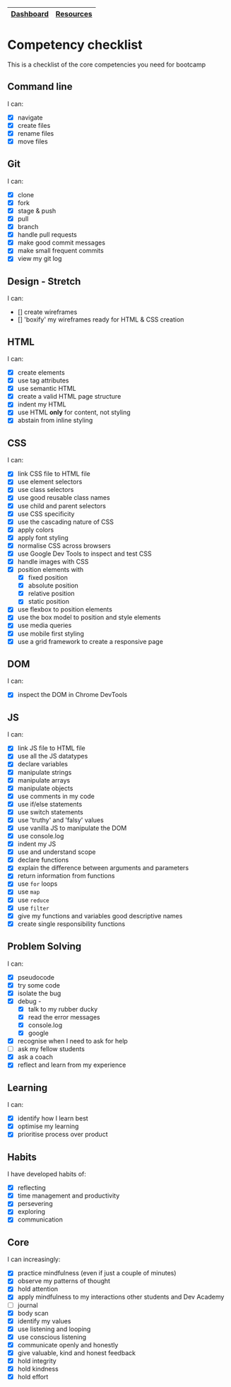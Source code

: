 [Dashboard](../README.md) | [Resources ](README.md) |
------------|----------|

# Competency checklist

This is a checklist of the core competencies you need for bootcamp 

## Command line
I can:
- [x] navigate
- [x] create files
- [x] rename files
- [x] move files

## Git
I can:
- [x] clone
- [x] fork
- [x] stage & push
- [x] pull
- [x] branch
- [x] handle pull requests
- [x] make good commit messages
- [x] make small frequent commits
- [x] view my git log

## Design - Stretch
I can:
- [] create wireframes
- [] 'boxify' my wireframes ready for HTML & CSS creation

## HTML
I can:
- [x] create elements
- [x] use tag attributes
- [x] use semantic HTML
- [x] create a valid HTML page structure
- [x] indent my HTML
- [x] use HTML **only** for content, not styling
- [x] abstain from inline styling

## CSS
I can:
- [x] link CSS file to HTML file
- [x] use element selectors
- [x] use class selectors
- [x] use good reusable class names
- [x] use child and parent selectors
- [x] use CSS specificity
- [x] use the cascading nature of CSS
- [x] apply colors
- [x] apply font styling
- [x] normalise CSS across browsers
- [x] use Google Dev Tools to inspect and test CSS
- [x] handle images with CSS
- [x] position elements with
  - [x] fixed position
  - [x] absolute position
  - [x] relative position
  - [x] static position
- [x] use flexbox to position elements
- [x] use the box model to position and style elements
- [x] use media queries
- [x] use mobile first styling
- [x] use a grid framework to create a responsive page

## DOM
I can:
- [x] inspect the DOM in Chrome DevTools

## JS
I can:
- [x] link JS file to HTML file
- [x] use all the JS datatypes
- [x] declare variables
- [x] manipulate strings
- [x] manipulate arrays
- [x] manipulate objects
- [x] use comments in my code
- [x] use if/else statements
- [x] use switch statements
- [x] use 'truthy' and 'falsy' values
- [x] use vanilla JS to manipulate the DOM
- [x] use console.log
- [x] indent my JS
- [x] use and understand scope
- [x] declare functions
- [x] explain the difference between arguments and parameters
- [x] return information from functions
- [x] use `for` loops
- [x] use `map`
- [x] use `reduce`
- [x] use `filter`
- [x] give my functions and variables good descriptive names
- [x] create single responsibility functions

## Problem Solving
I can:
- [x] pseudocode
- [x] try some code
- [x] isolate the bug
- [x] debug -
  - [x] talk to my rubber ducky
  - [x] read the error messages
  - [x] console.log
  - [x] google
- [x] recognise when I need to ask for help
- [ ] ask my fellow students
- [x] ask a coach
- [x] reflect and learn from my experience

## Learning
I can:
- [x] identify how I learn best
- [x] optimise my learning
- [x] prioritise process over product

## Habits
I have developed habits of:
- [x] reflecting
- [x] time management and productivity
- [x] persevering
- [x] exploring
- [x] communication

## Core
I can increasingly:
- [x] practice mindfulness (even if just a couple of minutes)
- [x] observe my patterns of thought
- [x] hold attention
- [x] apply mindfulness to my interactions other students and Dev Academy
- [ ] journal
- [x] body scan
- [x] identify my values
- [x] use listening and looping
- [x] use conscious listening
- [x] communicate openly and honestly
- [x] give valuable, kind and honest feedback
- [x] hold integrity
- [x] hold kindness
- [x] hold effort
